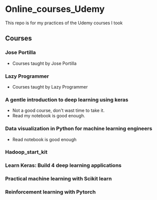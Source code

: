 # Online_courses_Udemy
This repo is for my practices of the Udemy courses I took

## Courses

### Jose Portilla
  * Courses taught by Jose Portilla

### Lazy Programmer
  * Courses taught by Lazy Programmer

### A gentle introduction to deep learning using keras 
  * Not a good course, don't wast time to take it.
  * Read my notebook is good enough.

### Data visualization in Python for machine learning engineers
  * Read notebook is good enough

### Hadoop_start_kit

### Learn Keras: Build 4 deep learning applications

### Practical machine learning with Scikit learn

### Reinforcement learning with Pytorch

###

###
